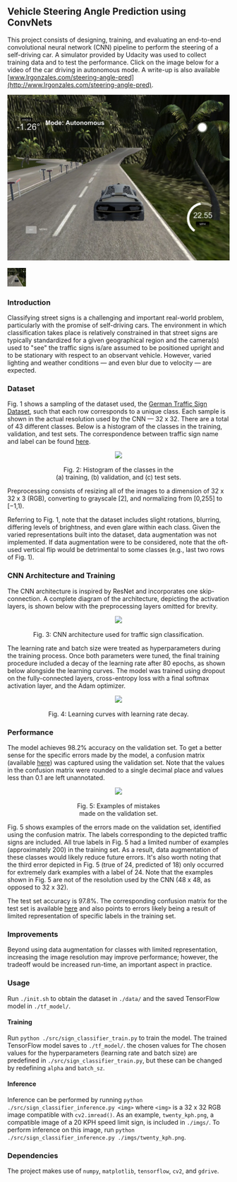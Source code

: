 ## Vehicle Steering Angle Prediction using ConvNets
This project consists of designing, training, and evaluating an end-to-end convolutional neural network (CNN) pipeline to perform the steering of a self-driving car. A simulator provided by Udacity was used to collect training data and to test the performance. Click on the image below for a video of the car driving in autonomous mode. A write-up is also available [www.lrgonzales.com/steering-angle-pred](http://www.lrgonzales.com/steering-angle-pred).

<div align="center">
  <p><img src="./figs/self_driving.png"></p>
</div>

<a href="https://www.youtube.com/watch?v=WqS4QNW4YLU">
  <img src="./figs/self_driving.png" alt="HTML tutorial" style="width:42px;height:42px;border:0;">
</a>

### Introduction
Classifying street signs is a challenging and important real-world problem, particularly with the promise of self-driving cars. The environment in which classification takes place is relatively constrained in that street signs are typically standardized for a given geographical region and the camera(s) used to "see" the traffic signs is/are assumed to be positioned upright and to be stationary with respect to an observant vehicle. However, varied lighting and weather conditions — and even blur due to velocity — are expected.

### Dataset
Fig. 1 shows a sampling of the dataset used, the [German Traffic Sign Dataset](http://benchmark.ini.rub.de/?section=gtsrb&subsection=news), such that each row corresponds to a unique class. Each sample is shown in the actual resolution used by the CNN — 32 x 32. There are a total of 43 different classes. Below is a histogram of the classes in the training, validation, and test sets. The correspondence between traffic sign name and label can be found [here](https://drive.google.com/file/d/1LY-oqEmVAUGnINt9lnoH23MOkB6cFZT3/view).

<div align="center">
  <p><img src="./figs/histogram.svg"></p>
  <p>Fig. 2: Histogram of the classes in the <br/> (a) training, (b) validation, and (c) test sets.</p>
</div>

Preprocessing consists of resizing all of the images to a dimension of 32 x 32 x 3 (RGB), converting to grayscale [2], and normalizing from [0,255] to [−1,1).

Referring to Fig. 1, note that the dataset includes slight rotations, blurring, differing levels of brightness, and even glare within each class. Given the varied representations built into the dataset, data augmentation was not implemented. If data augmentation were to be considered, note that the oft-used vertical flip would be detrimental to some classes (e.g., last two rows of Fig. 1).

### CNN Architecture and Training
The CNN architecture is inspired by ResNet and incorporates one skip-connection. A complete diagram of the architecture, depicting the activation layers, is shown below with the preprocessing layers omitted for brevity.

<div align="center">
  <p><img src="./figs/cnn-architecture.svg"></p>
  <p>Fig. 3: CNN architecture used for traffic sign classification.</p>
</div>

The learning rate and batch size were treated as hyperparameters during the training process. Once both parameters were tuned, the final training procedure included a decay of the learning rate after 80 epochs, as shown below alongside the learning curves. The model was trained using dropout on the fully-connected layers, cross-entropy loss with a final softmax activation layer, and the Adam optimizer.

<div align="center">
  <p><img src="./figs/learning-curves.svg"></p>
  <p>Fig. 4: Learning curves with learning rate decay.</p>
</div>

### Performance
The model achieves 98.2% accuracy on the validation set. To get a better sense for the specific errors made by the model, a confusion matrix (available [here](https://drive.google.com/file/d/15YFQTteYdOAVHGGs9GsegFDHA0cik9tw/view)) was captured using the validation set. Note that the values in the confusion matrix were rounded to a single decimal place and values less than 0.1 are left unannotated.

<div align="center">
  <p><img src="./figs/val-true-vs-pred.png"></p>
  <p>Fig. 5: Examples of mistakes <br/> made on the validation set.</p>
</div>

Fig. 5 shows examples of the errors made on the validation set, identified using the confusion matrix. The labels corresponding to the depicted traffic signs are included. All true labels in Fig. 5 had a limited number of examples (approximately 200) in the training set. As a result, data augmentation of these classes would likely reduce future errors. It's also worth noting that the third error depicted in Fig. 5 (true of 24, predicted of 18) only occurred for extremely dark examples with a label of 24. Note that the examples shown in Fig. 5 are not of the resolution used by the CNN (48 x 48, as opposed to 32 x 32).

The test set accuracy is 97.8%. The corresponding confusion matrix for the test set is available [here](https://drive.google.com/file/d/1LzWLoy17UiSOwDMT3N05WM803AZBUwNo/view) and also points to errors likely being a result of limited representation of specific labels in the training set.

### Improvements
Beyond using data augmentation for classes with limited representation, increasing the image resolution may improve performance; however, the tradeoff would be increased run-time, an important aspect in practice.

### Usage
Run `./init.sh` to obtain the dataset in `./data/` and the saved TensorFlow model in `./tf_model/`.

#### Training
Run `python ./src/sign_classifier_train.py` to train the model. The trained TensorFlow model saves to `./tf_model/`. the chosen values for The chosen values for the hyperparameters (learning rate and batch size) are predefined in `./src/sign_classifier_train.py`, but these can be changed by redefining `alpha` and `batch_sz`.

#### Inference
Inference can be performed by running `python ./src/sign_classifier_inference.py <img>` where `<img>` is a 32 x 32 RGB image compatible with `cv2.imread()`. As an example, `twenty_kph.png`, a compatible image of a 20 KPH speed limit sign, is included in `./imgs/`. To perform inference on this image, run `python ./src/sign_classifier_inference.py ./imgs/twenty_kph.png`.

### Dependencies
The project makes use of `numpy`, `matplotlib`, `tensorflow`, `cv2`, and `gdrive`.

